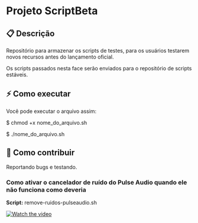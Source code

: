 # Projeto ScriptBeta


## 📋 Descrição

Repositório para armazenar os scripts de testes, para os usuários testarem novos recursos antes do lançamento oficial. 

Os scripts passados nesta face serão enviados para o repositório de scripts estáveis.


## ⚡ Como executar

Você pode executar o arquivo assim:

$ chmod +x nome_do_arquivo.sh

$ ./nome_do_arquivo.sh


## 🤔 Como contribuir

Reportando bugs e testando.


### Como ativar o cancelador de ruído do Pulse Audio quando ele não funciona como deveria 

<!-- 

Colocar video no arquivo README.md do GitHub - Markdown

https://docs.pipz.com/central-de-ajuda/learning-center/guia-basico-de-markdown#open

-->

**Script:** remove-ruidos-pulseaudio.sh

[![Watch the video](https://img.youtube.com/vi/jwOvy-Tw2rg/maxresdefault.jpg)](https://www.youtube.com/embed/jwOvy-Tw2rg)




